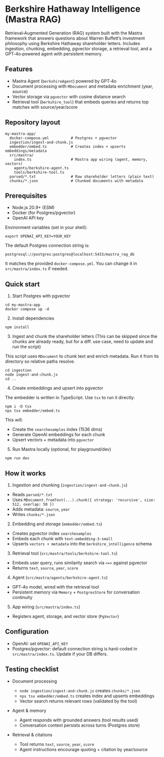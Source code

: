 # Berkshire Hathaway Intelligence (Mastra RAG)

Retrieval‑Augmented Generation (RAG) system built with the Mastra framework that answers questions about Warren Buffett’s investment philosophy using Berkshire Hathaway shareholder letters. Includes ingestion, chunking, embedding, pgvector storage, a retrieval tool, and a GPT‑4o‑powered agent with persistent memory.


## Features

- Mastra Agent (`berkshireAgent`) powered by GPT‑4o
- Document processing with `MDocument` and metadata enrichment (year, source)
- Vector storage via `pgvector` with cosine distance search
- Retrieval tool (`berkshire_tool`) that embeds queries and returns top matches with source/year/score


## Repository layout

```
my-mastra-app/
  docker-compose.yml          # Postgres + pgvector
  ingestion/ingest-and-chunk.js
  embedder/embed.ts           # Creates index + upserts embeddings/metadata
  src/mastra/
    index.ts                  # Mastra app wiring (agent, memory, vectors)
    agents/berkshire-agent.ts
    tools/berkshire-tool.ts
  parsed/*.txt                # Raw shareholder letters (plain text)
  chunks/*.json               # Chunked documents with metadata
```


## Prerequisites

- Node.js 20.9+ (ESM)
- Docker (for Postgres/pgvector)
- OpenAI API key

Environment variables (set in your shell):

```
export OPENAI_API_KEY=YOUR_KEY
```

The default Postgres connection string is:

```
postgresql://postgres:postgres@localhost:5433/mastra_rag_db
```

It matches the provided `docker-compose.yml`. You can change it in `src/mastra/index.ts` if needed.


## Quick start

1) Start Postgres with pgvector

```
cd my-mastra-app
docker compose up -d
```

2) Install dependencies

```
npm install
```

3) Ingest and chunk the shareholder letters (This can be skipped since the chunks are already ready, but for a diff. use case, need to update and run the script)

This script uses `MDocument` to chunk text and enrich metadata. Run it from its directory so relative paths resolve.

```
cd ingestion
node ingest-and-chunk.js
cd ..
```

4) Create embeddings and upsert into pgvector

The embedder is written in TypeScript. Use `tsx` to run it directly:

```
npm i -D tsx
npx tsx embedder/embed.ts
```

This will:
- Create the `searchexamples` index (1536 dims)
- Generate OpenAI embeddings for each chunk
- Upsert vectors + metadata into `pgvector`

5) Run Mastra locally (optional, for playground/dev)

```
npm run dev
```

## How it works

1) Ingestion and chunking (`ingestion/ingest-and-chunk.js`)
- Reads `parsed/*.txt`
- Uses `MDocument.fromText(...).chunk({ strategy: 'recursive', size: 512, overlap: 50 })`
- Adds metadata: `source`, `year`
- Writes `chunks/*.json`

2) Embedding and storage (`embedder/embed.ts`)
- Creates pgvector index `searchexamples`
- Embeds each chunk with `text-embedding-3-small`
- Upserts `vectors + metadata` into the `berkshire_intelligence` schema

3) Retrieval tool (`src/mastra/tools/berkshire-tool.ts`)
- Embeds user query, runs similarity search via `<=>` against pgvector
- Returns `text`, `source`, `year`, `score`

4) Agent (`src/mastra/agents/berkshire-agent.ts`)
- GPT‑4o model, wired with the retrieval tool
- Persistent memory via `Memory` + `PostgresStore` for conversation continuity

5) App wiring (`src/mastra/index.ts`)
- Registers agent, storage, and vector store (`PgVector`)


## Configuration

- OpenAI: set `OPENAI_API_KEY`
- Postgres/pgvector: default connection string is hard-coded in `src/mastra/index.ts`. Update if your DB differs.


## Testing checklist

- Document processing
  - `node ingestion/ingest-and-chunk.js` creates `chunks/*.json`
  - `npx tsx embedder/embed.ts` creates index and upserts embeddings
  - Vector search returns relevant rows (validated by the tool)

- Agent & memory
  - Agent responds with grounded answers (tool results used)
  - Conversation context persists across turns (Postgres store)

- Retrieval & citations
  - Tool returns `text`, `source`, `year`, `score`
  - Agent instructions encourage quoting + citation by year/source